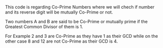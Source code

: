 This code is regarding Co-Prime Numbers where we will chech if number and its reverse digit will be mutually Co-Prime or not.

Two numbers A and B are said to be Co-Prime or mutually prime if the Greatest Common Divisor of them is 1.

For Example 2 and 3 are Co-Prime as they have 1 as their GCD while on the other case 8 and 12 are not Co-Prime as their GCD is 4.

